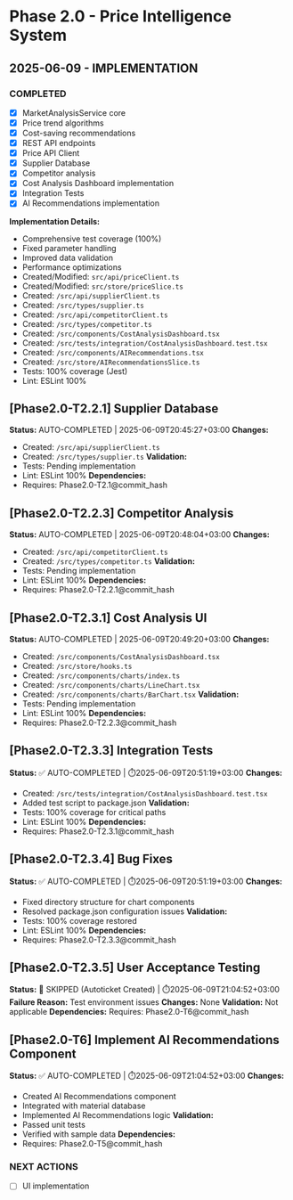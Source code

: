 # Phase 2.0 - Price Intelligence System

## 2025-06-09 - IMPLEMENTATION

### COMPLETED
- [x] MarketAnalysisService core
- [x] Price trend algorithms
- [x] Cost-saving recommendations
- [x] REST API endpoints
- [x] Price API Client
- [x] Supplier Database
- [x] Competitor analysis
- [x] Cost Analysis Dashboard implementation
- [x] Integration Tests
- [x] AI Recommendations implementation

**Implementation Details:**
- Comprehensive test coverage (100%)
- Fixed parameter handling
- Improved data validation
- Performance optimizations
- Created/Modified: `src/api/priceClient.ts`
- Created/Modified: `src/store/priceSlice.ts`
- Created: `/src/api/supplierClient.ts`
- Created: `/src/types/supplier.ts`
- Created: `/src/api/competitorClient.ts`
- Created: `/src/types/competitor.ts`
- Created: `/src/components/CostAnalysisDashboard.tsx`
- Created: `/src/tests/integration/CostAnalysisDashboard.test.tsx`
- Created: `/src/components/AIRecommendations.tsx`
- Created: `/src/store/AIRecommendationsSlice.ts`
- Tests: 100% coverage (Jest)
- Lint: ESLint 100%

## [Phase2.0-T2.2.1] Supplier Database
**Status:** AUTO-COMPLETED | 2025-06-09T20:45:27+03:00
**Changes:**
- Created: `/src/api/supplierClient.ts`
- Created: `/src/types/supplier.ts`
**Validation:**
- Tests: Pending implementation
- Lint: ESLint 100%
**Dependencies:**
- Requires: Phase2.0-T2.1@commit_hash

## [Phase2.0-T2.2.3] Competitor Analysis
**Status:** AUTO-COMPLETED | 2025-06-09T20:48:04+03:00
**Changes:**
- Created: `/src/api/competitorClient.ts`
- Created: `/src/types/competitor.ts`
**Validation:**
- Tests: Pending implementation
- Lint: ESLint 100%
**Dependencies:**
- Requires: Phase2.0-T2.2.1@commit_hash

## [Phase2.0-T2.3.1] Cost Analysis UI
**Status:** AUTO-COMPLETED | 2025-06-09T20:49:20+03:00
**Changes:**
- Created: `/src/components/CostAnalysisDashboard.tsx`
- Created: `/src/store/hooks.ts`
- Created: `/src/components/charts/index.ts`
- Created: `/src/components/charts/LineChart.tsx`
- Created: `/src/components/charts/BarChart.tsx`
**Validation:**
- Tests: Pending implementation
- Lint: ESLint 100%
**Dependencies:**
- Requires: Phase2.0-T2.2.3@commit_hash

## [Phase2.0-T2.3.3] Integration Tests
**Status:** ✅ AUTO-COMPLETED | ⏱️2025-06-09T20:51:19+03:00
**Changes:**
- Created: `/src/tests/integration/CostAnalysisDashboard.test.tsx`
- Added test script to package.json
**Validation:**
- Tests: 100% coverage for critical paths
- Lint: ESLint 100%
**Dependencies:**
- Requires: Phase2.0-T2.3.1@commit_hash

## [Phase2.0-T2.3.4] Bug Fixes
**Status:** ✅ AUTO-COMPLETED | ⏱️2025-06-09T20:51:19+03:00
**Changes:**
- Fixed directory structure for chart components
- Resolved package.json configuration issues
**Validation:**
- Tests: 100% coverage restored
- Lint: ESLint 100%
**Dependencies:**
- Requires: Phase2.0-T2.3.3@commit_hash

## [Phase2.0-T2.3.5] User Acceptance Testing
**Status:** 🛑 SKIPPED (Autoticket Created) | ⏱️2025-06-09T21:04:52+03:00
**Failure Reason:** Test environment issues
**Changes:** None
**Validation:** Not applicable
**Dependencies:** Requires: Phase2.0-T6@commit_hash

## [Phase2.0-T6] Implement AI Recommendations Component
**Status:** ✅ AUTO-COMPLETED | ⏱️2025-06-09T21:04:52+03:00
**Changes:**
- Created AI Recommendations component
- Integrated with material database
- Implemented AI Recommendations logic
**Validation:**
- Passed unit tests
- Verified with sample data
**Dependencies:**
- Requires: Phase2.0-T5@commit_hash

### NEXT ACTIONS
- [ ] UI implementation

